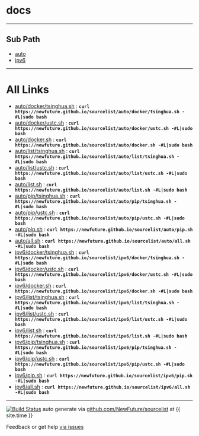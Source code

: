 
# docs
---

## Sub Path

* [auto](auto/)
* [ipv6](ipv6/)

---

# All Links

* [auto/docker/tsinghua.sh](auto/docker/tsinghua.sh) : **`curl https://newfuture.github.io/sourcelist/auto/docker/tsinghua.sh -#L|sudo bash`** 
* [auto/docker/ustc.sh](auto/docker/ustc.sh) : **`curl https://newfuture.github.io/sourcelist/auto/docker/ustc.sh -#L|sudo bash`** 
* [auto/docker.sh](auto/docker.sh) : **`curl https://newfuture.github.io/sourcelist/auto/docker.sh -#L|sudo bash`** 
* [auto/list/tsinghua.sh](auto/list/tsinghua.sh) : **`curl https://newfuture.github.io/sourcelist/auto/list/tsinghua.sh -#L|sudo bash`** 
* [auto/list/ustc.sh](auto/list/ustc.sh) : **`curl https://newfuture.github.io/sourcelist/auto/list/ustc.sh -#L|sudo bash`** 
* [auto/list.sh](auto/list.sh) : **`curl https://newfuture.github.io/sourcelist/auto/list.sh -#L|sudo bash`** 
* [auto/pip/tsinghua.sh](auto/pip/tsinghua.sh) : **`curl https://newfuture.github.io/sourcelist/auto/pip/tsinghua.sh -#L|sudo bash`** 
* [auto/pip/ustc.sh](auto/pip/ustc.sh) : **`curl https://newfuture.github.io/sourcelist/auto/pip/ustc.sh -#L|sudo bash`** 
* [auto/pip.sh](auto/pip.sh) : **`curl https://newfuture.github.io/sourcelist/auto/pip.sh -#L|sudo bash`** 
* [auto/all.sh](auto/all.sh) : **`curl https://newfuture.github.io/sourcelist/auto/all.sh -#L|sudo bash`** 
* [ipv6/docker/tsinghua.sh](ipv6/docker/tsinghua.sh) : **`curl https://newfuture.github.io/sourcelist/ipv6/docker/tsinghua.sh -#L|sudo bash`** 
* [ipv6/docker/ustc.sh](ipv6/docker/ustc.sh) : **`curl https://newfuture.github.io/sourcelist/ipv6/docker/ustc.sh -#L|sudo bash`** 
* [ipv6/docker.sh](ipv6/docker.sh) : **`curl https://newfuture.github.io/sourcelist/ipv6/docker.sh -#L|sudo bash`** 
* [ipv6/list/tsinghua.sh](ipv6/list/tsinghua.sh) : **`curl https://newfuture.github.io/sourcelist/ipv6/list/tsinghua.sh -#L|sudo bash`** 
* [ipv6/list/ustc.sh](ipv6/list/ustc.sh) : **`curl https://newfuture.github.io/sourcelist/ipv6/list/ustc.sh -#L|sudo bash`** 
* [ipv6/list.sh](ipv6/list.sh) : **`curl https://newfuture.github.io/sourcelist/ipv6/list.sh -#L|sudo bash`** 
* [ipv6/pip/tsinghua.sh](ipv6/pip/tsinghua.sh) : **`curl https://newfuture.github.io/sourcelist/ipv6/pip/tsinghua.sh -#L|sudo bash`** 
* [ipv6/pip/ustc.sh](ipv6/pip/ustc.sh) : **`curl https://newfuture.github.io/sourcelist/ipv6/pip/ustc.sh -#L|sudo bash`** 
* [ipv6/pip.sh](ipv6/pip.sh) : **`curl https://newfuture.github.io/sourcelist/ipv6/pip.sh -#L|sudo bash`** 
* [ipv6/all.sh](ipv6/all.sh) : **`curl https://newfuture.github.io/sourcelist/ipv6/all.sh -#L|sudo bash`** 

---

[![Build Status](https://travis-ci.org/NewFuture/sourcelist.svg?branch=master)](https://travis-ci.org/NewFuture/sourcelist)
auto generate via [github.com/NewFuture/sourcelist](https://github.com/NewFuture/sourcelist) at {{ site.time }}

Feedback or get help [via issues](https://github.com/NewFuture/sourcelist/issues)
